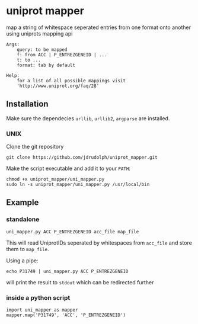 # uniprot mapper

map a string of whitespace seperated entries from
one format onto another using uniprots mapping api

	Args:
		query: to be mapped
		f: from ACC | P_ENTREZGENEID | ...
		t: to ...
		format: tab by default

	Help:
		for a list of all possible mappings visit
		'http://www.uniprot.org/faq/28'

## Installation
Make sure the dependecies `urllib`, `urllib2`, `argparse`
are installed.

### UNIX
Clone the git repository

	git clone https://github.com/jdrudolph/uniprot_mapper.git

Make the script executable and add it to your `PATH`:
	
	chmod +x uniprot_mapper/uni_mapper.py
	sudo ln -s uniprot_mapper/uni_mapper.py /usr/local/bin

## Example

### standalone
	
	uni_mapper.py ACC P_ENTREZGENEID acc_file map_file

This will read UniprotIDs seperated by whitespaces 
from `acc_file` and store them to `map_file`.

Using a pipe:

	echo P31749 | uni_mapper.py ACC P_ENTREZGENEID

will print the result to `stdout` which can be redirected
further

### inside a python script

	import uni_mapper as mapper
	mapper.map('P31749', 'ACC', 'P_ENTREZGENEID')
